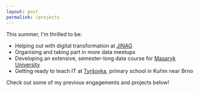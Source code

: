 ```yaml
---
layout: post
permalink: /projects
---
```


This summer, I'm thrilled to be:
- Helping out with digital transformation at [JINAG](https://jinag.eu/en)
- Organising and taking part in more data meetups
- Developing an extensive, semester-long data course for [Masaryk University](https://www.muni.cz/en)
- Getting ready to teach IT at [Tyršovka](https://www.tyrsovkakurim.cz/), primary school in Kuřim near Brno

Check out some of my previous engagements and projects below!
